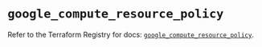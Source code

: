 # `google_compute_resource_policy`

Refer to the Terraform Registry for docs: [`google_compute_resource_policy`](https://registry.terraform.io/providers/hashicorp/google/6.5.0/docs/resources/compute_resource_policy).
